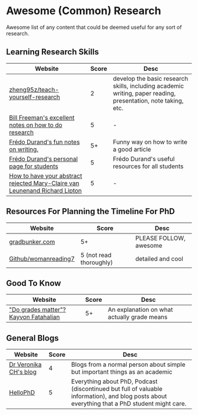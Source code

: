 # Awesome (Common) Research
Awesome list of any content that could be deemed useful for any sort of research.

## Learning Research Skills
| Website | Score | Desc |
| ------- | ----- | ---- |
| [zheng95z/teach-yourself-research](https://github.com/zheng95z/teach-yourself-research) | 2 | develop the basic research skills, including academic writing, paper reading, presentation, note taking, etc. |
| [Bill Freeman's excellent notes on how to do research](http://people.csail.mit.edu/billf/publications/How_To_Do_Research.pdf) | 5 | - |
| [Frédo Durand's fun notes on writing.](http://people.csail.mit.edu/fredo/FredoBadWriting.pdf) | 5+ | Funny way on how to write a good article | 
| [Frédo Durand's personal page for students](http://graphics.csail.mit.edu/~fredo/student.html) | 5 | Frédo Durand's useful resources for all students |
| [How to have your abstract rejected Mary-Claire van Leunenand Richard Lipton](http://www.cs.purdue.edu/homes/palsberg/vanLeunenLipton.html) | 5 | - |


## Resources For Planning the Timeline For PhD
| Website | Score | Desc |
| ------- | ----- | ---- |
| [gradbunker.com](https://gradbunker.com/what-is-the-optimum-timeline-for-grad-school-application/) | 5+ | PLEASE FOLLOW, awesome |
| [Github/womanreading7](https://github.com/womanreading7/PhD-Application-Guide) | 5 (not read thoroughly) | detailed and cool |

## Good To Know
| Website                                                                                                  | Score | Desc                                        |
| -------------------------------------------------------------------------------------------------------- | ----- | ------------------------------------------- |
| ["Do grades matter"? Kayvon Fatahalian](http://graphics.stanford.edu/~kayvonf/misc/do_grades_matter.pdf) | 5+    | An explanation on what actually grade means |

## General Blogs

| Website                                                                                          | Score | Desc                                                                                                                                          |
| ------------------------------------------------------------------------------------------------ | ----- | --------------------------------------------------------------------------------------------------------------------------------------------- |
| [Dr Veronika CH's blog](https://web.archive.org/web/20231211120753/https://veronikach.com/blog/) | 4     | Blogs from a normal person about simple but important things as an academic                                                                   |
| [HelloPhD](https://hellophd.com/)                                                                | 5     | Everything about PhD, Podcast (discontinued but full of valuable information), and blog posts about everything that a PhD student might care. |

